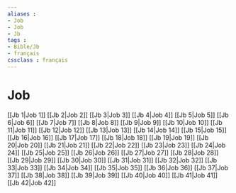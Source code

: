 ```yaml
---
aliases : 
- Job
- Job
- Jb
tags : 
- Bible/Jb
- français
cssclass : français
---
```


# Job

[[Jb 1|Job 1]]
[[Jb 2|Job 2]]
[[Jb 3|Job 3]]
[[Jb 4|Job 4]]
[[Jb 5|Job 5]]
[[Jb 6|Job 6]]
[[Jb 7|Job 7]]
[[Jb 8|Job 8]]
[[Jb 9|Job 9]]
[[Jb 10|Job 10]]
[[Jb 11|Job 11]]
[[Jb 12|Job 12]]
[[Jb 13|Job 13]]
[[Jb 14|Job 14]]
[[Jb 15|Job 15]]
[[Jb 16|Job 16]]
[[Jb 17|Job 17]]
[[Jb 18|Job 18]]
[[Jb 19|Job 19]]
[[Jb 20|Job 20]]
[[Jb 21|Job 21]]
[[Jb 22|Job 22]]
[[Jb 23|Job 23]]
[[Jb 24|Job 24]]
[[Jb 25|Job 25]]
[[Jb 26|Job 26]]
[[Jb 27|Job 27]]
[[Jb 28|Job 28]]
[[Jb 29|Job 29]]
[[Jb 30|Job 30]]
[[Jb 31|Job 31]]
[[Jb 32|Job 32]]
[[Jb 33|Job 33]]
[[Jb 34|Job 34]]
[[Jb 35|Job 35]]
[[Jb 36|Job 36]]
[[Jb 37|Job 37]]
[[Jb 38|Job 38]]
[[Jb 39|Job 39]]
[[Jb 40|Job 40]]
[[Jb 41|Job 41]]
[[Jb 42|Job 42]]
